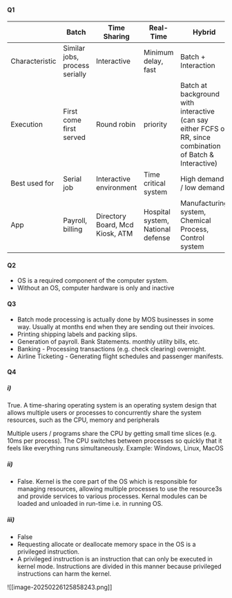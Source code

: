 #### Q1

|                | Batch                          | Time Sharing                    | Real-Time                         | Hybrid                                                                                                     | Embedded                          |
| -------------- | ------------------------------ | ------------------------------- | --------------------------------- | ---------------------------------------------------------------------------------------------------------- | --------------------------------- |
| Characteristic | Similar jobs, process serially | Interactive                     | Minimum delay, fast               | Batch + Interaction                                                                                        | Add to other product. Add feature |
| Execution      | First come first served        | Round robin                     | priority                          | Batch at background with interactive (can say either FCFS or RR, since combination of Batch & Interactive) | Value added (FCFS)                |
| Best used for  | Serial job                     | Interactive environment         | Time critical system              | High demand / low demand                                                                                   | Additional features               |
| App            | Payroll, billing               | Directory Board, Mcd Kiosk, ATM | Hospital system, National defense | Manufacturing system, Chemical Process, Control system                                                     | Photocopier                       |

#### Q2
- OS is a required component of the computer system.
- Without an OS, computer hardware is only and inactive 

#### Q3
- Batch mode processing is actually done by MOS businesses in some way. Usually at months end when they are sending out their invoices.
- Printing shipping labels and packing slips.
- Generation of payroll. Bank Statements. monthly utility bills, etc.
- Banking - Processing transactions (e.g. check clearing) overnight.
- Airline Ticketing - Generating flight schedules and passenger manifests.

#### Q4
##### i)
True. A time-sharing operating system is an operating system design that allows multiple users or processes to concurrently share the system resources, such as the CPU, memory and peripherals

Multiple users / programs share the CPU by getting small time slices (e.g. 10ms per process).
The CPU switches between processes so quickly that it feels like everything runs simultaneously.
Example: Windows, Linux, MacOS

##### ii)
- False. Kernel is the core part of the OS which is responsible for managing resources, allowing multiple processes to use the resource3s and provide services to various processes. Kernal modules can be loaded and unloaded in run-time i.e. in running OS.
##### iii)
- False
- Requesting allocate or deallocate memory space in the OS is a privileged instruction.
- A privileged instruction is an instruction that can only be executed in kernel mode. Instructions are divided in this manner because privileged instructions can harm the kernel.


![[image-20250226125858243.png]]

